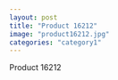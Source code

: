 ```yaml
---
layout: post
title: "Product 16212"
image: "product16212.jpg"
categories: "category1"
---
```

Product 16212
